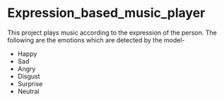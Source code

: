 # Expression_based_music_player
This project plays music according to the expression of the person.
The following are the emotions which are detected by the model-
 * Happy
 * Sad
 * Angry
 * Disgust
 * Surprise
 * Neutral
